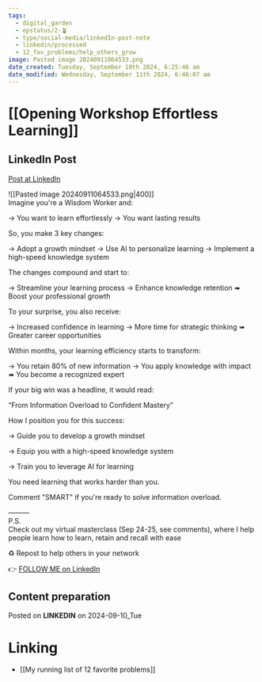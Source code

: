 ```yaml
---
tags:
  - digital_garden
  - epstatus/2-🪴
  - type/social-media/linkedIn-post-note
  - linkedin/processed
  - 12_fav_problems/help_others_grow
image: Pasted image 20240911064533.png
date_created: Tuesday, September 10th 2024, 6:25:46 am
date_modified: Wednesday, September 11th 2024, 6:46:07 am
---
```

# [[Opening Workshop Effortless Learning]]
## LinkedIn Post
[Post at LinkedIn](https://www.linkedin.com/posts/sebastiankamilli_imagine-youre-a-wisdom-worker-and-you-activity-7239150762038104064-Gnxs?utm_source=share&utm_medium=member_desktop)

![[Pasted image 20240911064533.png|400]]  
Imagine you're a Wisdom Worker and:

→ You want to learn effortlessly
→ You want lasting results

So, you make 3 key changes:

→ Adopt a growth mindset
→ Use AI to personalize learning
→ Implement a high-speed knowledge system

The changes compound and start to:

→ Streamline your learning process
→ Enhance knowledge retention
➠ Boost your professional growth

To your surprise, you also receive:

→ Increased confidence in learning
→ More time for strategic thinking
➠ Greater career opportunities

Within months, your learning efficiency starts to transform:

→ You retain 80% of new information
→ You apply knowledge with impact
➠ You become a recognized expert

If your big win was a headline, it would read:

“From Information Overload to Confident Mastery”

How I position you for this success:

→ Guide you to develop a growth mindset

→ Equip you with a high-speed knowledge system

→ Train you to leverage AI for learning

You need learning that works harder than you.

Comment "SMART" if you're ready to solve information overload.

———  
P.S.  
Check out my virtual masterclass (Sep 24-25, see comments), where
I help people learn how to learn, retain and recall with ease

♻ Repost to help others in your network

👉 [FOLLOW ME on LinkedIn](https://www.linkedin.com/comm/mynetwork/discovery-see-all?usecase=PEOPLE_FOLLOWS&followMember=sebastiankamilli)

## Content preparation



Posted on **LINKEDIN** on 2024-09-10_Tue
# Linking
+ [[My running list of 12 favorite problems]]